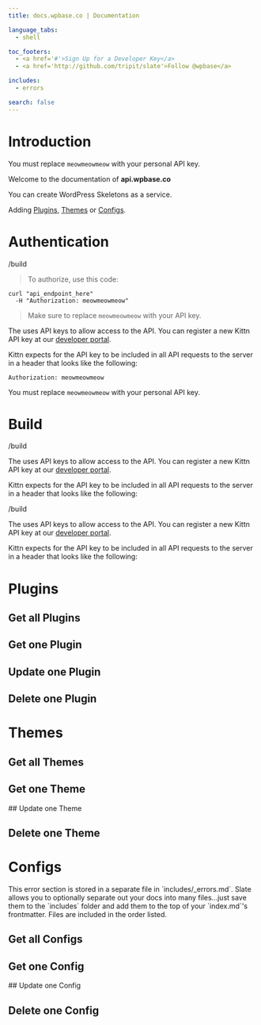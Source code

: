 ```yaml
---
title: docs.wpbase.co | Documentation

language_tabs:
  - shell

toc_footers:
  - <a href='#'>Sign Up for a Developer Key</a>
  - <a href='http://github.com/tripit/slate'>Follow @wpbase</a>

includes:
  - errors

search: false
---
```


# Introduction

<aside class="warning">
You must replace <code>meowmeowmeow</code> with your personal API key.
</aside>


Welcome to the documentation of **api.wpbase.co**

You can create WordPress Skeletons as a service.

Adding <a href="#plugins">Plugins</a>, <a href="#themes">Themes</a> or <a href="#configs">Configs</a>.

# Authentication

<span class="endpoint post">/build</span>

> To authorize, use this code:

```shell
curl "api_endpoint_here"
  -H "Authorization: meowmeowmeow"
```

> Make sure to replace `meowmeowmeow` with your API key.

The uses API keys to allow access to the API. You can register a new Kittn API key at our [developer portal](http://example.com/developers).</p>

Kittn expects for the API key to be included in all API requests to the server in a header that looks like the following:

`Authorization: meowmeowmeow`

<aside class="notice">
You must replace <code>meowmeowmeow</code> with your personal API key.
</aside>

# Build

<span class="endpoint get">/build</span>

The uses API keys to allow access to the API. You can register a new Kittn API key at our [developer portal](http://example.com/developers).</p>

Kittn expects for the API key to be included in all API requests to the server in a header that looks like the following:

<span class="endpoint post">/build</span>

The uses API keys to allow access to the API. You can register a new Kittn API key at our [developer portal](http://example.com/developers).</p>

Kittn expects for the API key to be included in all API requests to the server in a header that looks like the following:


# Plugins

## Get all Plugins
## Get one Plugin
## Update one Plugin
## Delete one Plugin

# Themes

## Get all Themes
## Get one Theme
## Update one Theme
## Delete one Theme

# Configs

<aside class="notice">This error section is stored in a separate file in `includes/_errors.md`. Slate allows you to optionally separate out your docs into many files...just save them to the `includes` folder and add them to the top of your `index.md`'s frontmatter. Files are included in the order listed.</aside>

## Get all Configs
## Get one Config
## Update one Config
## Delete one Config
